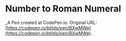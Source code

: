 # Number to Roman Numeral
 _A Pen created at CodePen.io. Original URL: [https://codepen.io/btilds/pen/BXwMWe](https://codepen.io/btilds/pen/BXwMWe).

 